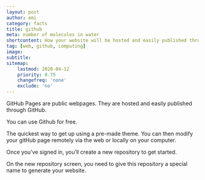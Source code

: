 ```yaml
---
layout: post
author: emi
category: facts
title: github 
meta: number of molecules in water
shortcontent: How your website will be hosted and easily published through GitHub.
tag: [web, github, computing]
image: 
subtitle: 
sitemap:
    lastmod: 2020-04-12
    priority: 0.75
    changefreq: 'none'
    exclude: 'no'
---
```

GitHub Pages are public webpages.
They are hosted and easily published through GitHub.

You can use Github for free.


The quickest way to get up using a pre-made theme. 
You can then modify your gitHub page remotely via the web or locally on your computer.

Once you’ve signed in, you’ll create a new repository to get started.

On the new repository screen, you need to give this repository a special name to generate your website.

